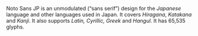 Noto Sans JP is an unmodulated (“sans serif”) design for the _Japanese_ language and other languages used in Japan. It covers _Hiragana_, _Katakana_ and _Kanji_. It also supports _Latin, Cyrillic, Greek_ and _Hangul_. It has 65,535 glyphs.